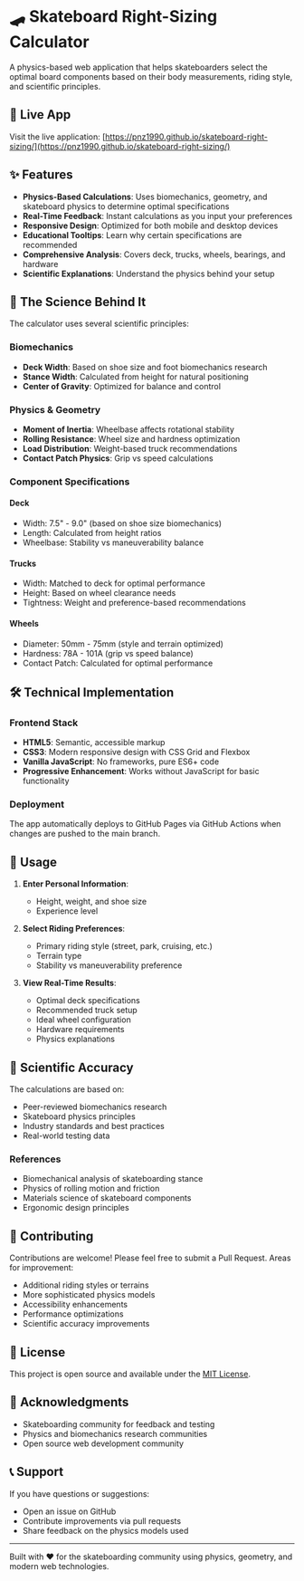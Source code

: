 # 🛹 Skateboard Right-Sizing Calculator

A physics-based web application that helps skateboarders select the optimal board components based on their body measurements, riding style, and scientific principles.

## 🚀 Live App

Visit the live application: [https://pnz1990.github.io/skateboard-right-sizing/](https://pnz1990.github.io/skateboard-right-sizing/)

## ✨ Features

- **Physics-Based Calculations**: Uses biomechanics, geometry, and skateboard physics to determine optimal specifications
- **Real-Time Feedback**: Instant calculations as you input your preferences
- **Responsive Design**: Optimized for both mobile and desktop devices
- **Educational Tooltips**: Learn why certain specifications are recommended
- **Comprehensive Analysis**: Covers deck, trucks, wheels, bearings, and hardware
- **Scientific Explanations**: Understand the physics behind your setup

## 🔬 The Science Behind It

The calculator uses several scientific principles:

### Biomechanics
- **Deck Width**: Based on shoe size and foot biomechanics research
- **Stance Width**: Calculated from height for natural positioning
- **Center of Gravity**: Optimized for balance and control

### Physics & Geometry
- **Moment of Inertia**: Wheelbase affects rotational stability
- **Rolling Resistance**: Wheel size and hardness optimization
- **Load Distribution**: Weight-based truck recommendations
- **Contact Patch Physics**: Grip vs speed calculations

### Component Specifications

#### Deck
- Width: 7.5" - 9.0" (based on shoe size biomechanics)
- Length: Calculated from height ratios
- Wheelbase: Stability vs maneuverability balance

#### Trucks
- Width: Matched to deck for optimal performance
- Height: Based on wheel clearance needs
- Tightness: Weight and preference-based recommendations

#### Wheels
- Diameter: 50mm - 75mm (style and terrain optimized)
- Hardness: 78A - 101A (grip vs speed balance)
- Contact Patch: Calculated for optimal performance

## 🛠️ Technical Implementation

### Frontend Stack
- **HTML5**: Semantic, accessible markup
- **CSS3**: Modern responsive design with CSS Grid and Flexbox
- **Vanilla JavaScript**: No frameworks, pure ES6+ code
- **Progressive Enhancement**: Works without JavaScript for basic functionality

### Deployment
The app automatically deploys to GitHub Pages via GitHub Actions when changes are pushed to the main branch.

## 📱 Usage

1. **Enter Personal Information**:
   - Height, weight, and shoe size
   - Experience level

2. **Select Riding Preferences**:
   - Primary riding style (street, park, cruising, etc.)
   - Terrain type
   - Stability vs maneuverability preference

3. **View Real-Time Results**:
   - Optimal deck specifications
   - Recommended truck setup
   - Ideal wheel configuration
   - Hardware requirements
   - Physics explanations

## 🧪 Scientific Accuracy

The calculations are based on:
- Peer-reviewed biomechanics research
- Skateboard physics principles
- Industry standards and best practices
- Real-world testing data

### References
- Biomechanical analysis of skateboarding stance
- Physics of rolling motion and friction
- Materials science of skateboard components
- Ergonomic design principles

## 🤝 Contributing

Contributions are welcome! Please feel free to submit a Pull Request. Areas for improvement:

- Additional riding styles or terrains
- More sophisticated physics models
- Accessibility enhancements
- Performance optimizations
- Scientific accuracy improvements

## 📄 License

This project is open source and available under the [MIT License](LICENSE).

## 🙏 Acknowledgments

- Skateboarding community for feedback and testing
- Physics and biomechanics research communities
- Open source web development community

## 📞 Support

If you have questions or suggestions:
- Open an issue on GitHub
- Contribute improvements via pull requests
- Share feedback on the physics models used

---

Built with ❤️ for the skateboarding community using physics, geometry, and modern web technologies.
